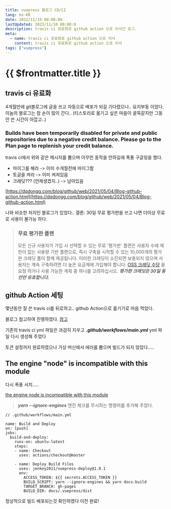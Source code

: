 ```yaml
---
title: vuepress 블로그 CD/CI
lang: ko-KR
date: 2022/11/10 00:00:00
lastUpdated: 2023/11/10 00:00:0
description: travis ci 유료화로 github action 으로 이사간 로그.
meta:
  - name: travis ci 유료화로 github action 으로 이사
    content: travis ci 유료화로 github action 으로 이사
tags: ["vuepress"]
---
```


# {{ $frontmatter.title }}

## travis ci 유료화

4개월만에 git블로그에 글을 쓰고 자동으로 배포가 되길 기다렸으나.. 요지부동 이었다. 이놈의 블로그는 참 손이 많이 간다.. (티스토리로 옮기고 싶은 마음이 굴뚝같지만 그동안 쓴 시간이 아깝고..)

### Builds have been temporarily disabled for private and public repositories due to a negative credit balance. Please go to the Plan page to replenish your credit balance.

travis ci에서 위와 같은 메시지를 뿜으며 아무런 동작을 안하길래 폭풍 구글링을 했다.

- 마이그를 해라 -> 이미 수개월전에 마이그함
- 토글을 켜라 -> 이미 켜져있음
- 크레딧??? (언제생겼지..) -> 남아있음

[https://dqdongg.com/blog/github/web/2021/05/04/Blog-github-action.html](https://dqdongg.com/blog/github/web/2021/05/04/Blog-github-action.html)

나와 비슷한 처지인 블로그가 있었다.. 결론: 30일 무료 평가판을 쓰고 나면 더이상 무료로 사용이 불가능 하다.

> ### 무료 평가판 플랜
>
> 모든 신규 사용자가 가입 시 선택할 수 있는 무료 '평가판' 플랜은 사용자 수에 제한이 없는 사용량 기반 플랜으로, 즉시 구축을 시작할 수 있는 10,000개의 평가판 크레딧 풀이 함께 제공됩니다. 이러한 크레딧이 소진되면 보충되지 않으며 사용자는 계속 구축하려면 더 높은 요금제에 가입해야 합니다. [OSS 크레딧 수당](https://docs.travis-ci.com/user/billing-faq/#what-if-i-am-building-open-source) 을 요청 하거나 사용 가능한 계획 중 하나를 고려하십시오.
> **_평가판 크레딧은 30일 동안만 유효합니다._**

## github Action 세팅

몇년동안 잘 쓴 travis ci를 뒤로하고.. github Action으로 옮기기로 마음 먹었다.

블로그 참고하여 진행하였다. [참고](https://kyounghwan01.github.io/blog/Vue/vuepress/vuepress-github-actions/#vuepress-github-actions%E1%84%85%E1%85%A9-%E1%84%8C%E1%85%A1%E1%84%83%E1%85%A9%E1%86%BC%E1%84%87%E1%85%A2%E1%84%91%E1%85%A9%E1%84%92%E1%85%A1%E1%84%80%E1%85%B5)

기존의 travis ci yml 파일은 과감히 지우고 **_.github/workflows/main.yml_** yml 파일 다시 생성해 주었다

토큰 설정까지 완료하였으나 가상 머신에서 에러를 뿜으며 빌드가 되지 않았다.....

## The engine "node" is incompatible with this module

다시 폭풍 서치.....

[the engine node is incompatible with this module](https://stackoverflow.com/questions/56617209/the-engine-node-is-incompatible-with-this-module)

> **_yarn --ignore-engines_**
> 엔진 체크를 무시하는 명령어를 추가해 주었다.

```
// .github/workflows/main.yml

name: Build and Deploy
on: [push]
jobs:
  build-and-deploy:
    runs-on: ubuntu-latest
    steps:
    - name: Checkout
      uses: actions/checkout@master

    - name: Deploy Build Files
      uses: jenkey2011/vuepress-deploy@1.0.1
      env:
        ACCESS_TOKEN: ${{ secrets.ACCESS_TOKEN }}
        BUILD_SCRIPT: yarn --ignore-engines && yarn docs:build
        TARGET_BRANCH: gh-pages
        BUILD_DIR: docs/.vuepress/dist
```

정상적으로 빌드 배포되는것 확인하였다
이전 완료!
